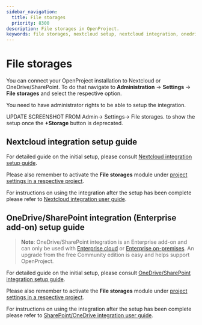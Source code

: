 ```yaml
---
sidebar_navigation:
  title: File storages
  priority: 8300
description: File storages in OpenProject.
keywords: file storages, nextcloud setup, nextcloud integration, onedrive setup, sharepoint setup, onedrive, sharepoint
---
```

# File storages

You can connect your OpenProject installation to Nextcloud or OneDrive/SharePoint. To do that navigate to **Administration** -> **Settings** -> **File storages** and select the respective option. 

You need to have administrator rights to be able to setup the integration. 

UPDATE SCREENSHOT FROM Admin-> Settings-> File storages. to show the setup once the **+Storage** button is deprecated.

## Nextcloud integration setup guide

For detailed guide on the initial setup, please consult [Nextcloud integration setup guide](../integrations/nextcloud/). 

Please also remember to activate the **File storages** module under [project settings in a respective project](../../user-guide/projects/project-settings/file-storages/). 

For instructions on using the integration after the setup has been complete please refer to [Nextcloud integration user guide](../../user-guide/file-management/nextcloud-integration/).

## OneDrive/SharePoint integration (Enterprise add-on) setup guide

> **Note**: OneDrive/SharePoint integration is an Enterprise add-on and can only be used with [Enterprise cloud](../../enterprise-guide/enterprise-cloud-guide/) or [Enterprise on-premises](../../enterprise-guide/enterprise-on-premises-guide/). An upgrade from the free Community edition is easy and helps support OpenProject.

For detailed guide on the initial setup, please consult [OneDrive/SharePoint integration setup guide](../integrations/onedrive/). 

Please also remember to activate the **File storages** module under [project settings in a respective project](../../user-guide/projects/project-settings/file-storages/). 

For instructions on using the integration after the setup has been complete please refer to [SharePoint/OneDrive integration user guide](../../user-guide/file-management/one-drive-integration/).
